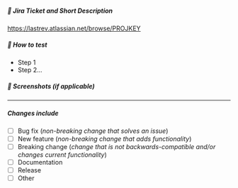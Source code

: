 ##### 🔹 Jira Ticket and Short Description

https://lastrev.atlassian.net/browse/PROJKEY

##### 🔬 How to test

- Step 1
- Step 2...

##### 📸 Screenshots _(if applicable)_

---

##### Changes include

- [ ] Bug fix (_non-breaking change that solves an issue_)
- [ ] New feature (_non-breaking change that adds functionality_)
- [ ] Breaking change (_change that is not backwards-compatible and/or changes current functionality_)
- [ ] Documentation
- [ ] Release
- [ ] Other
